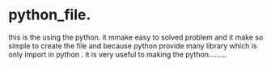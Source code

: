 # python_file.
this is the using the python.
it mmake easy to solved problem and it  make so simple to create the file and because python provide many library which is only import in python .
it is very useful to making the python.........
